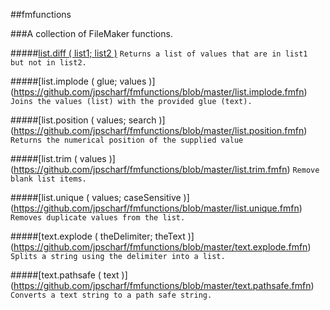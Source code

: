 ##fmfunctions

###A collection of FileMaker functions.

#####[list.diff ( list1; list2 )](https://github.com/jpscharf/fmfunctions/blob/master/list.diff.fmfn)
`Returns a list of values that are in list1 but not in list2.`

#####[list.implode ( glue; values )] (https://github.com/jpscharf/fmfunctions/blob/master/list.implode.fmfn)
`Joins the values (list) with the provided glue (text).`

#####[list.position ( values; search )] (https://github.com/jpscharf/fmfunctions/blob/master/list.position.fmfn)
`Returns the numerical position of the supplied value`

#####[list.trim ( values )] (https://github.com/jpscharf/fmfunctions/blob/master/list.trim.fmfn)
`Remove blank list items.`

#####[list.unique ( values; caseSensitive )] (https://github.com/jpscharf/fmfunctions/blob/master/list.unique.fmfn)
`Removes duplicate values from the list.`

#####[text.explode ( theDelimiter; theText )] (https://github.com/jpscharf/fmfunctions/blob/master/text.explode.fmfn)
`Splits a string using the delimiter into a list.`

#####[text.pathsafe ( text )] (https://github.com/jpscharf/fmfunctions/blob/master/text.pathsafe.fmfn)
`Converts a text string to a path safe string.`